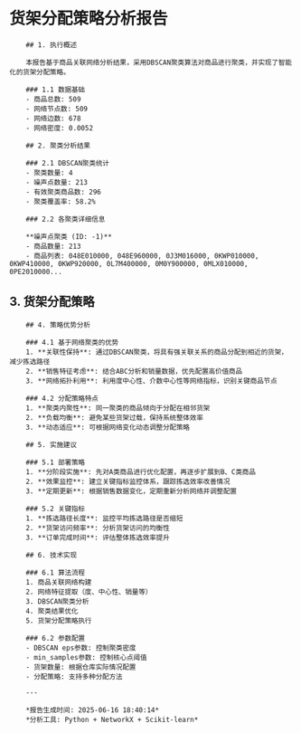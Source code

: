 # 货架分配策略分析报告

        ## 1. 执行概述

        本报告基于商品关联网络分析结果，采用DBSCAN聚类算法对商品进行聚类，并实现了智能化的货架分配策略。

        ### 1.1 数据基础
        - 商品总数: 509
        - 网络节点数: 509
        - 网络边数: 678
        - 网络密度: 0.0052

        ## 2. 聚类分析结果
        
        ### 2.1 DBSCAN聚类统计
        - 聚类数量: 4
        - 噪声点数量: 213
        - 有效聚类商品数: 296
        - 聚类覆盖率: 58.2%

        ### 2.2 各聚类详细信息
        
        **噪声点聚类 (ID: -1)**
        - 商品数量: 213
        - 商品列表: 048E010000, 048E960000, 0J3M016000, 0KWP010000, 0KWP410000, 0KWP920000, 0L7M400000, 0M0Y900000, 0MLX010000, 0PE2010000...
        
## 3. 货架分配策略

        ## 4. 策略优势分析

        ### 4.1 基于网络聚类的优势
        1. **关联性保持**: 通过DBSCAN聚类，将具有强关联关系的商品分配到相近的货架，减少拣选路径
        2. **销售特征考虑**: 结合ABC分析和销量数据，优先配置高价值商品
        3. **网络拓扑利用**: 利用度中心性、介数中心性等网络指标，识别关键商品节点

        ### 4.2 分配策略特点
        1. **聚类内聚性**: 同一聚类的商品倾向于分配在相邻货架
        2. **负载均衡**: 避免某些货架过载，保持系统整体效率
        3. **动态适应**: 可根据网络变化动态调整分配策略

        ## 5. 实施建议

        ### 5.1 部署策略
        1. **分阶段实施**: 先对A类商品进行优化配置，再逐步扩展到B、C类商品
        2. **效果监控**: 建立关键指标监控体系，跟踪拣选效率改善情况
        3. **定期更新**: 根据销售数据变化，定期重新分析网络并调整配置

        ### 5.2 关键指标
        1. **拣选路径长度**: 监控平均拣选路径是否缩短
        2. **货架访问频率**: 分析货架访问的均衡性
        3. **订单完成时间**: 评估整体拣选效率提升

        ## 6. 技术实现

        ### 6.1 算法流程
        1. 商品关联网络构建
        2. 网络特征提取（度、中心性、销量等）
        3. DBSCAN聚类分析
        4. 聚类结果优化
        5. 货架分配策略执行

        ### 6.2 参数配置
        - DBSCAN eps参数: 控制聚类密度
        - min_samples参数: 控制核心点阈值
        - 货架数量: 根据仓库实际情况配置
        - 分配策略: 支持多种分配方法

        ---

        *报告生成时间: 2025-06-16 18:40:14*
        *分析工具: Python + NetworkX + Scikit-learn*
        